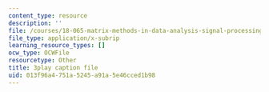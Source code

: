 ```yaml
---
content_type: resource
description: ''
file: /courses/18-065-matrix-methods-in-data-analysis-signal-processing-and-machine-learning-spring-2018/013f96a4751a5245a91a5e46cced1b98_k3AiUhwHQ28.vtt
file_type: application/x-subrip
learning_resource_types: []
ocw_type: OCWFile
resourcetype: Other
title: 3play caption file
uid: 013f96a4-751a-5245-a91a-5e46cced1b98
---
```

